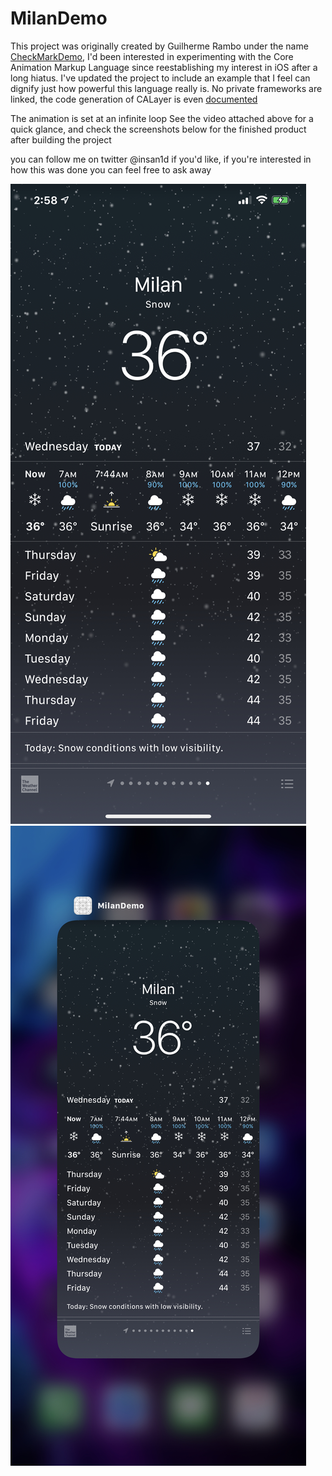 # MilanDemo

This project was originally created by Guilherme Rambo under the name  [CheckMarkDemo](https://github.com/insidegui/CheckmarkDemo), I'd been interested in experimenting with the Core Animation Markup Language since reestablishing my interest in iOS after a long hiatus. I've updated the project to include an example that I feel can dignify just how powerful this language really is. No private frameworks are linked, the code generation of CALayer is even [documented](https://developer.apple.com/documentation/quartzcore/calayer?language=objc)

The animation is set at an infinite loop
See the video attached above for a quick glance, and check the screenshots below for the finished product after building the project

you can follow me on twitter @insan1d if you'd like, if you're interested in how this was done you can feel free to ask away

![](./pic.jpeg) ![](./pic2.jpeg)

